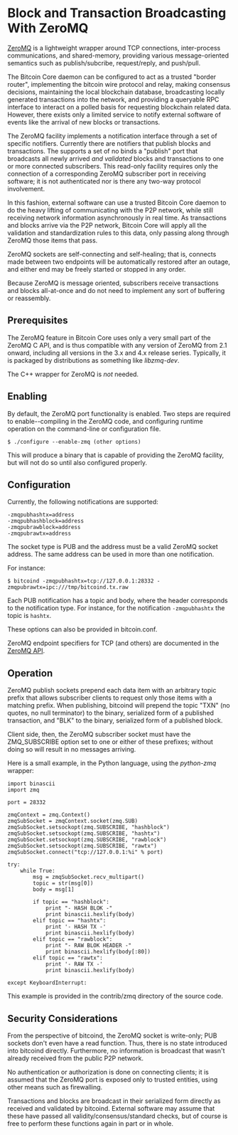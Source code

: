 # Block and Transaction Broadcasting With ZeroMQ

[ZeroMQ](http://zeromq.org/) is a lightweight wrapper around TCP
connections, inter-process communications, and shared-memory,
providing various message-oriented semantics such as publish/subcribe,
request/reply, and push/pull.

The Bitcoin Core daemon can be configured to act as a trusted "border
router", implementing the bitcoin wire protocol and relay, making
consensus decisions, maintaining the local blockchain database,
broadcasting locally generated transactions into the network, and
providing a queryable RPC interface to interact on a polled basis for
requesting blockchain related data.  However, there exists only a
limited service to notify external software of events like the arrival
of new blocks or transactions.

The ZeroMQ facility implements a notification interface through a
set of specific notifiers. Currently there are notifiers that publish
blocks and transactions. The  supports a set of no binds a "publish" port that broadcasts all newly
arrived *and validated* blocks and transactions to one or more
connected subscribers.  This read-only facility requires only the
connection of a corresponding ZeroMQ subscriber port in receiving
software; it is not authenticated nor is there any two-way protocol
involvement.

In this fashion, external software can use a trusted Bitcoin Core
daemon to do the heavy lifting of communicating with the P2P network,
while still receiving network information asynchronously in real
time. As transactions and blocks arrive via the P2P network, Bitcoin
Core will apply all the validation and standardization rules to this
data, only passing along through ZeroMQ those items that pass.

ZeroMQ sockets are self-connecting and self-healing; that is, connects
made between two endpoints will be automatically restored after an
outage, and either end may be freely started or stopped in any order.

Because ZeroMQ is message oriented, subscribers receive transactions
and blocks all-at-once and do not need to implement any sort of
buffering or reassembly.

## Prerequisites

The ZeroMQ feature in Bitcoin Core uses only a very small part of the
ZeroMQ C API, and is thus compatible with any version of ZeroMQ
from 2.1 onward, including all versions in the 3.x and 4.x release
series.  Typically, it is packaged by distributions as something like
*libzmq-dev*.

The C++ wrapper for ZeroMQ is *not* needed.

## Enabling

By default, the ZeroMQ port functionality is enabled. Two steps are
required to enable--compiling in the ZeroMQ code, and configuring
runtime operation on the command-line or configuration file.

    $ ./configure --enable-zmq (other options)

This will produce a binary that is capable of providing the ZeroMQ
facility, but will not do so until also configured properly.

## Configuration

Currently, the following notifications are supported:

    -zmqpubhashtx=address
    -zmqpubhashblock=address
    -zmqpubrawblock=address
    -zmqpubrawtx=address

The socket type is PUB and the address must be a valid ZeroMQ
socket address. The same address can be used in more than one notification.

For instance:

    $ bitcoind -zmqpubhashtx=tcp://127.0.0.1:28332 -zmqpubrawtx=ipc:///tmp/bitcoind.tx.raw

Each PUB notification has a topic and body, where the header
corresponds to the notification type. For instance, for the notification
`-zmqpubhashtx` the topic is `hashtx`.

These options can also be provided in bitcoin.conf.

ZeroMQ endpoint specifiers for TCP (and others) are documented in the
[ZeroMQ API](http://api.zeromq.org).

## Operation

ZeroMQ publish sockets prepend each data item with an arbitrary topic
prefix that allows subscriber clients to request only those items with
a matching prefix.  When publishing, bitcoind will prepend the topic
"TXN" (no quotes, no null terminator) to the binary, serialized form
of a published transaction, and "BLK" to the binary, serialized form
of a published block.

Client side, then, the ZeroMQ subscriber socket must have the
ZMQ_SUBSCRIBE option set to one or either of these prefixes; without
doing so will result in no messages arriving.

Here is a small example, in the Python language, using the
*python-zmq* wrapper:

    import binascii
    import zmq
    
    port = 28332
    
    zmqContext = zmq.Context()
    zmqSubSocket = zmqContext.socket(zmq.SUB)
    zmqSubSocket.setsockopt(zmq.SUBSCRIBE, "hashblock")
    zmqSubSocket.setsockopt(zmq.SUBSCRIBE, "hashtx")
    zmqSubSocket.setsockopt(zmq.SUBSCRIBE, "rawblock")
    zmqSubSocket.setsockopt(zmq.SUBSCRIBE, "rawtx")
    zmqSubSocket.connect("tcp://127.0.0.1:%i" % port)
    
    try:
        while True:
            msg = zmqSubSocket.recv_multipart()
            topic = str(msg[0])
            body = msg[1]
    
            if topic == "hashblock":
                print "- HASH BLOK -"
                print binascii.hexlify(body)
            elif topic == "hashtx":
                print '- HASH TX -'
                print binascii.hexlify(body)
            elif topic == "rawblock":
                print "- RAW BLOK HEADER -"
                print binascii.hexlify(body[:80])
            elif topic == "rawtx":
                print '- RAW TX -'
                print binascii.hexlify(body)
    
    except KeyboardInterrupt:

This example is provided in the contrib/zmq directory of the source
code.

## Security Considerations

From the perspective of bitcoind, the ZeroMQ socket is write-only; PUB
sockets don't even have a read function.  Thus, there is no state
introduced into bitcoind directly.  Furthermore, no information is
broadcast that wasn't already received from the public P2P network.

No authentication or authorization is done on connecting clients; it
is assumed that the ZeroMQ port is exposed only to trusted entities,
using other means such as firewalling.

Transactions and blocks are broadcast in their serialized form
directly as received and validated by bitcoind.  External software may
assume that these have passed all validity/consensus/standard checks,
but of course is free to perform these functions again in part or in
whole.
